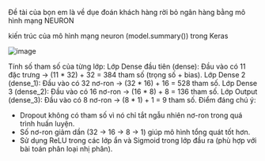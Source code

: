 Đề tài của bọn em là về dụe đoán khách hàng rời bỏ ngân hàng bằng mô hình mạng NEURON

kiến trúc của mô hình mạng neuron (model.summary()) trong Keras

![image](https://github.com/user-attachments/assets/8baab799-f3d5-425b-9a27-f573996ed706)

 Tính số tham số của từng lớp:
Lớp Dense đầu tiên (dense):
  Đầu vào có 11 đặc trưng → (11 * 32) + 32 = 384 tham số (trọng số + bias).
Lớp Dense 2 (dense_1):
  Đầu vào có 32 nơ-ron → (32 * 16) + 16 = 528 tham số.
Lớp Dense 3 (dense_2):
  Đầu vào có 16 nơ-ron → (16 * 8) + 8 = 136 tham số.
Lớp Output (dense_3):
  Đầu vào có 8 nơ-ron → (8 * 1) + 1 = 9 tham số.
Điểm đáng chú ý:
- Dropout không có tham số vì nó chỉ tắt ngẫu nhiên nơ-ron trong quá trình huấn luyện.
- Số nơ-ron giảm dần (32 → 16 → 8 → 1) giúp mô hình tổng quát tốt hơn.
- Sử dụng ReLU trong các lớp ẩn và Sigmoid trong lớp đầu ra (phù hợp với bài toán phân loại nhị phân).
